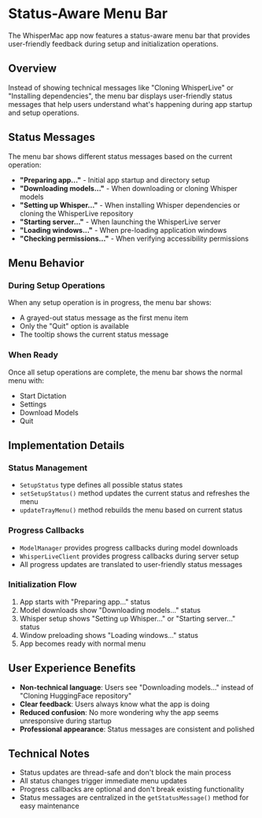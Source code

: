 # Status-Aware Menu Bar

The WhisperMac app now features a status-aware menu bar that provides user-friendly feedback during setup and initialization operations.

## Overview

Instead of showing technical messages like "Cloning WhisperLive" or "Installing dependencies", the menu bar displays user-friendly status messages that help users understand what's happening during app startup and setup operations.

## Status Messages

The menu bar shows different status messages based on the current operation:

- **"Preparing app..."** - Initial app startup and directory setup
- **"Downloading models..."** - When downloading or cloning Whisper models
- **"Setting up Whisper..."** - When installing Whisper dependencies or cloning the WhisperLive repository
- **"Starting server..."** - When launching the WhisperLive server
- **"Loading windows..."** - When pre-loading application windows
- **"Checking permissions..."** - When verifying accessibility permissions

## Menu Behavior

### During Setup Operations

When any setup operation is in progress, the menu bar shows:

- A grayed-out status message as the first menu item
- Only the "Quit" option is available
- The tooltip shows the current status message

### When Ready

Once all setup operations are complete, the menu bar shows the normal menu with:

- Start Dictation
- Settings
- Download Models
- Quit

## Implementation Details

### Status Management

- `SetupStatus` type defines all possible status states
- `setSetupStatus()` method updates the current status and refreshes the menu
- `updateTrayMenu()` method rebuilds the menu based on current status

### Progress Callbacks

- `ModelManager` provides progress callbacks during model downloads
- `WhisperLiveClient` provides progress callbacks during server setup
- All progress updates are translated to user-friendly status messages

### Initialization Flow

1. App starts with "Preparing app..." status
2. Model downloads show "Downloading models..." status
3. Whisper setup shows "Setting up Whisper..." or "Starting server..." status
4. Window preloading shows "Loading windows..." status
5. App becomes ready with normal menu

## User Experience Benefits

- **Non-technical language**: Users see "Downloading models..." instead of "Cloning HuggingFace repository"
- **Clear feedback**: Users always know what the app is doing
- **Reduced confusion**: No more wondering why the app seems unresponsive during startup
- **Professional appearance**: Status messages are consistent and polished

## Technical Notes

- Status updates are thread-safe and don't block the main process
- All status changes trigger immediate menu updates
- Progress callbacks are optional and don't break existing functionality
- Status messages are centralized in the `getStatusMessage()` method for easy maintenance
